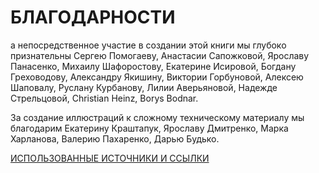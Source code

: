 # БЛАГОДАРНОСТИ

а непосредственное участие в создании этой книги мы глубоко признательны Сергею Помогаеву, Анастасии Сапожковой, Ярославу Панасенко, Михаилу Шафоростову, Екатерине Исировой, Богдану Греховодову, Александру Якишину, Виктории Горбуновой, Алексею Шаповалу, Руслану Курбанову, Лилии Аверьяновой, Надежде Стрельцовой, Christian Heinz, Borys Bodnar.

За создание иллюстраций к сложному техническому материалу мы благодарим Екатерину Краштапук, Ярославу Дмитренко, Марка Харланова, Валерию Пахаренко, Дарью Будько.

[ИСПОЛЬЗОВАННЫЕ ИСТОЧНИКИ И ССЫЛКИ](https://github.com/distributed-lab/blockchain-and-decentralized-systems-book/blob/main/chapters/volume-2/ru/12-used-sources-and-links.md)
